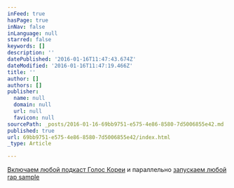 ```yaml
---
inFeed: true
hasPage: true
inNav: false
inLanguage: null
starred: false
keywords: []
description: ''
datePublished: '2016-01-16T11:47:43.674Z'
dateModified: '2016-01-16T11:47:19.466Z'
title: ''
author: []
authors: []
publisher:
  name: null
  domain: null
  url: null
  favicon: null
sourcePath: _posts/2016-01-16-69bb9751-e575-4e86-8580-7d5006855e42.md
published: true
url: 69bb9751-e575-4e86-8580-7d5006855e42/index.html
_type: Article

---
```

[Включаем любой подкаст Голос Кореи][0] и параллельно [запускаем любой rap sample ][0]

[0]: https://soundcloud.com/freehiphopbeatsforyou